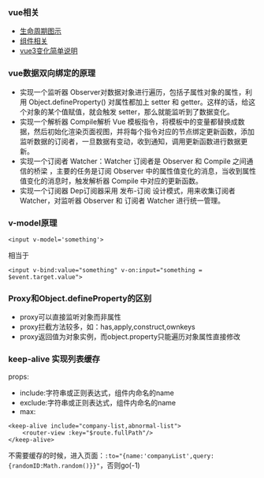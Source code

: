 ### vue相关
* [生命周期图示](../assets/lifecycle.png)
* [组件相关](../vue/zu-jian.md)
* [vue3变化简单说明](../assets/Vue-3-Cheat-Sheet.pdf)


### vue数据双向绑定的原理
* 实现一个监听器 Observer对数据对象进行遍历，包括子属性对象的属性，利用 Object.defineProperty() 对属性都加上 setter 和 getter。这样的话，给这个对象的某个值赋值，就会触发 setter，那么就能监听到了数据变化。
* 实现一个解析器 Compile解析 Vue 模板指令，将模板中的变量都替换成数据，然后初始化渲染页面视图，并将每个指令对应的节点绑定更新函数，添加监听数据的订阅者，一旦数据有变动，收到通知，调用更新函数进行数据更新。
* 实现一个订阅者 Watcher：Watcher 订阅者是 Observer 和 Compile 之间通信的桥梁 ，主要的任务是订阅 Observer 中的属性值变化的消息，当收到属性值变化的消息时，触发解析器 Compile 中对应的更新函数。
* 实现一个订阅器 Dep订阅器采用 发布-订阅 设计模式，用来收集订阅者 Watcher，对监听器 Observer 和 订阅者 Watcher 进行统一管理。

### v-model原理
```
<input v-model='something'>
```
相当于
```
<input v-bind:value="something" v-on:input="something = $event.target.value">
```
### Proxy和Object.defineProperty的区别
* proxy可以直接监听对象而非属性
* proxy拦截方法较多，如：has,apply,construct,ownkeys
* proxy返回值为对象实例，而object.property只能遍历对象属性直接修改


### keep-alive 实现列表缓存
props:
* include:字符串或正则表达式，组件内命名的name
* exclude:字符串或正则表达式，组件内命名的name
* max:

```
<keep-alive include="company-list,abnormal-list">
    <router-view :key="$route.fullPath"/>
</keep-alive>
```
不需要缓存的时候，进入页面：`:to="{name:'companyList',query:{randomID:Math.random()}}"`，否则go(-1)